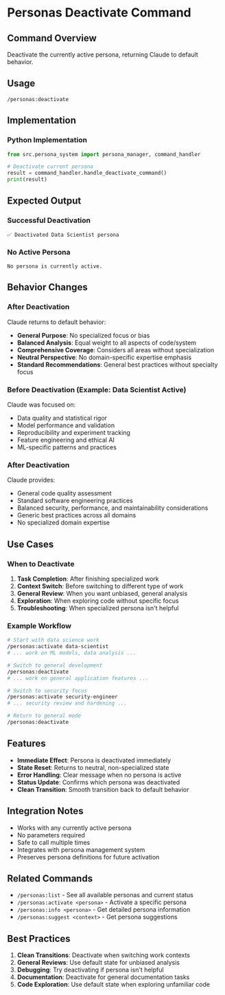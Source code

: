 # Personas Deactivate Command

## Command Overview
Deactivate the currently active persona, returning Claude to default behavior.

## Usage
```
/personas:deactivate
```

## Implementation

### Python Implementation
```python
from src.persona_system import persona_manager, command_handler

# Deactivate current persona
result = command_handler.handle_deactivate_command()
print(result)
```

## Expected Output

### Successful Deactivation
```
✅ Deactivated Data Scientist persona
```

### No Active Persona
```
No persona is currently active.
```

## Behavior Changes

### After Deactivation
Claude returns to default behavior:
- **General Purpose**: No specialized focus or bias
- **Balanced Analysis**: Equal weight to all aspects of code/system
- **Comprehensive Coverage**: Considers all areas without specialization
- **Neutral Perspective**: No domain-specific expertise emphasis
- **Standard Recommendations**: General best practices without specialty focus

### Before Deactivation (Example: Data Scientist Active)
Claude was focused on:
- Data quality and statistical rigor
- Model performance and validation
- Reproducibility and experiment tracking
- Feature engineering and ethical AI
- ML-specific patterns and practices

### After Deactivation
Claude provides:
- General code quality assessment
- Standard software engineering practices
- Balanced security, performance, and maintainability considerations
- Generic best practices across all domains
- No specialized domain expertise

## Use Cases

### When to Deactivate
1. **Task Completion**: After finishing specialized work
2. **Context Switch**: Before switching to different type of work
3. **General Review**: When you want unbiased, general analysis
4. **Exploration**: When exploring code without specific focus
5. **Troubleshooting**: When specialized persona isn't helpful

### Example Workflow
```bash
# Start with data science work
/personas:activate data-scientist
# ... work on ML models, data analysis ...

# Switch to general development
/personas:deactivate
# ... work on general application features ...

# Switch to security focus
/personas:activate security-engineer
# ... security review and hardening ...

# Return to general mode
/personas:deactivate
```

## Features
- **Immediate Effect**: Persona is deactivated immediately
- **State Reset**: Returns to neutral, non-specialized state
- **Error Handling**: Clear message when no persona is active
- **Status Update**: Confirms which persona was deactivated
- **Clean Transition**: Smooth transition back to default behavior

## Integration Notes
- Works with any currently active persona
- No parameters required
- Safe to call multiple times
- Integrates with persona management system
- Preserves persona definitions for future activation

## Related Commands
- `/personas:list` - See all available personas and current status
- `/personas:activate <persona>` - Activate a specific persona
- `/personas:info <persona>` - Get detailed persona information
- `/personas:suggest <context>` - Get persona suggestions

## Best Practices
1. **Clean Transitions**: Deactivate when switching work contexts
2. **General Reviews**: Use default state for unbiased analysis
3. **Debugging**: Try deactivating if persona isn't helpful
4. **Documentation**: Deactivate for general documentation tasks
5. **Code Exploration**: Use default state when exploring unfamiliar code